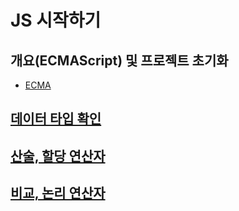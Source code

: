 # JS 시작하기
## 개요(ECMAScript) 및 프로젝트 초기화
- [ECMA](https://ko.wikipedia.org/wiki/ECMA%EC%8A%A4%ED%81%AC%EB%A6%BD%ED%8A%B8)
## [데이터 타입 확인](https://github.com/dudcks5477/Front_end/blob/master/JS/js_essentials/start_js/js/ex1.js)
## [산술, 할당 연산자](https://github.com/dudcks5477/Front_end/blob/master/JS/js_essentials/start_js/js/ex2.js)
## [비교, 논리 연산자](https://github.com/dudcks5477/Front_end/blob/master/JS/js_essentials/start_js/js/ex3.js)